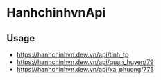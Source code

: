 # HanhchinhvnApi

## Usage

- https://hanhchinhvn.dew.vn/api/tinh_tp
- https://hanhchinhvn.dew.vn/api/quan_huyen/79
- https://hanhchinhvn.dew.vn/api/xa_phuong/775
